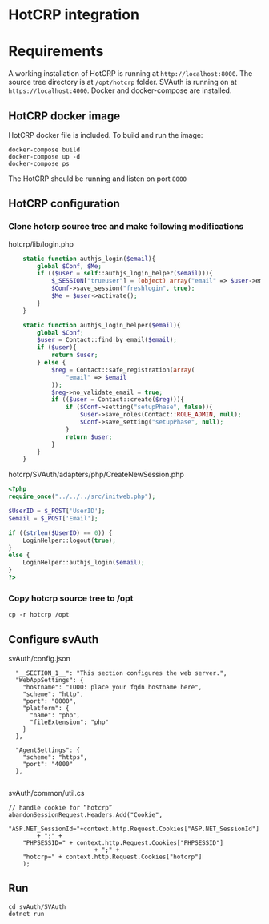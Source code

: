 # HotCRP integration

# Requirements
A working installation of HotCRP is running at `http://localhost:8000`.
The source tree directory is at `/opt/hotcrp` folder.
SVAuth is running on at `https://localhost:4000`.
Docker and docker-compose are installed.

## HotCRP docker image
HotCRP docker file is included. To build and run the image:

```
docker-compose build
docker-compose up -d
docker-compose ps
```

The HotCRP should be running and listen on port `8000`

## HotCRP configuration

### Clone hotcrp source tree and make following modifications

hotcrp/lib/login.php

```php
    static function authjs_login($email){
        global $Conf, $Me;
        if (($user = self::authjs_login_helper($email))){
            $_SESSION["trueuser"] = (object) array("email" => $user->email);
            $Conf->save_session("freshlogin", true);
            $Me = $user->activate();
        }
    }

    static function authjs_login_helper($email){
        global $Conf;
        $user = Contact::find_by_email($email);
        if ($user){
            return $user;
        } else {
            $reg = Contact::safe_registration(array(
                "email" => $email
            ));
            $reg->no_validate_email = true;
            if (($user = Contact::create($reg))){
                if ($Conf->setting("setupPhase", false)){
                    $user->save_roles(Contact::ROLE_ADMIN, null);
                    $Conf->save_setting("setupPhase", null);
                }
                return $user;
            }
        }
    }
```

hotcrp/SVAuth/adapters/php/CreateNewSession.php

```php
<?php
require_once("../../../src/initweb.php");

$UserID = $_POST['UserID'];
$email = $_POST['Email'];

if ((strlen($UserID) == 0)) {
    LoginHelper::logout(true);
}
else {
    LoginHelper::authjs_login($email);
}
?>
```

### Copy hotcrp source tree to /opt

```
cp -r hotcrp /opt
```

## Configure svAuth

svAuth/config.json
```
  "__SECTION_1__": "This section configures the web server.",
  "WebAppSettings": {
    "hostname": "TODO: place your fqdn hostname here",
    "scheme": "http",
    "port": "8000",
    "platform": {
      "name": "php",
      "fileExtension": "php"
    }
  },

  "AgentSettings": {
    "scheme": "https",
    "port": "4000"
  },


```

svAuth/common/util.cs
```
// handle cookie for “hotcrp”
abandonSessionRequest.Headers.Add("Cookie",
    "ASP.NET_SessionId="+context.http.Request.Cookies["ASP.NET_SessionId"]  
        + ";" +
    "PHPSESSID=" + context.http.Request.Cookies["PHPSESSID"]
                        + ";" +
    "hotcrp=" + context.http.Request.Cookies["hotcrp"]
    );
```

## Run

```
cd svAuth/SVAuth
dotnet run
```
